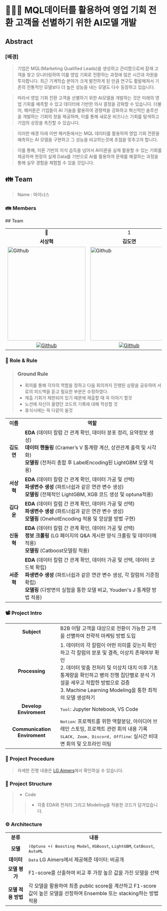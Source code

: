 # 👩🏻‍💻 MQL데이터를 활용하여 영업 기회 전환 고객을 선별하기 위한 AI모델 개발


## Abstract
### **[배경]**

> 기업은 MQL(Marketing Qualified Leads)을 생성하고 관리함으로써 잠재 고객을 찾고 모니터링하여 이를 영업 기회로 전환하는 과정에 많은 시간과 자원을 투자합니다. 최근 기계학습 분야가 크게 발전하게 된 만큼 연구도 활발해져서 기존의 전통적인 모델보다 더 높은 성능을 내는 모델도 다수 등장하고 있습니다.

> 따라서 영업 기회 전환 고객을 선별하기 위한 AI모델을 개발하는 것은 미래의 영업 기회를 예측할 수 있고 데이터에 기반한 의사 결정을 강화할 수 있습니다. 더불어, 해커톤은 기업들이 AI 기술을 활용하여 경쟁력을 강화하고 혁신적인 솔루션을 개발하는 기회의 창을 제공하며, 이를 통해 새로운 비즈니스 기회를 탐색하고 기업의 성장을 촉진할 수 있습니다.

> 이러한 배경 아래 이번 해커톤에서는 MQL 데이터를 활용하여 영업 기회 전환을 예측하는 AI 모델을 구현하고 그 성능을 비교하는것에 초점을 맞추고자 합니다.

> 이를 통해, 이론 기반의 지식 습득을 넘어서 AI이론을 실제 활용할 수 있는 기회를 제공하며 현장의 실제 Data를 기반으로 AI를 활용하여 문제를 해결하는 과정을 통해 실무 경험을 체험할 수 있을 것입니다.

<h2> 👪 Team </h2>

> Name : 마이너스

<h3> 👪 Members </h3>
## Team

<table>
<tr>
<td>  <div  align=center> 👑 </div>  </td>
<td>  <div  align=center> 1 </div>  </td>
<td>  <div  align=center> 2 </div>  </td>
<td>  <div  align=center> 3 </div>  </td>
<td>  <div  align=center> 4 </div>  </td>
</tr>
<tr>
<td>  <div  align=center>  <b>서상혁</b>  </div>  </td>
<td>  <div  align=center>  <b>김도연</b>  </div>  </td>
<td>  <div  align=center>  <b>김다운</b>  </div>  </td>
<td>  <div  align=center>  <b>신동혁</b>  </div>  </td>
<td>  <div  align=center>  <b>서준혁(수정필요)</b>  </div>  </td>
</tr>
<tr>
<td>  <img  alt="Github"  src ="https://github.com/UpstageAILab/upstage-ml-regression-01/assets/76687996/a4dbcdb5-1d28-4b91-8555-1168abffc1d0"  width="250"  height="300"/>  </td>
<td>  <img  alt="Github"  src ="https://github.com/UpstageAILab/upstage-ml-regression-01/assets/76687996/3d913931-5797-4689-aea2-3ef12bc47ef0"  width="250"  height="300"/>  </td>
<td>  <img  alt="Github"  src ="https://github.com/UpstageAILab/upstage-ml-regression-01/assets/76687996/0f945311-9828-4e50-a60c-fc4db3fa3b9d"  width="250"  height="300"/>  </td>
<td>  <img  alt="Github"  src ="https://github.com/UpstageAILab/upstage-ml-regression-01/assets/76687996/c4cb11ba-e02f-4776-97c8-9585ae4b9f1d"  width="250"  height="300"/>  </td>
<td>  <img  alt="Github"  src ="https://github.com/UpstageAILab/upstage-cv-classification-cv1/assets/76687996/6c21c014-1e77-4ac1-89ac-72b7615c8bf5"  width="250"  height="300"/>  </td>
</tr>
<tr>
<td>  <div  align=center>  <a  href="https://github.com/devhyuk96">  <img  alt="Github"  src ="https://img.shields.io/badge/Github-181717.svg?&style=plastic&logo=Github&logoColor=white"/>  </div>  </td>
<td>  <div  align=center>  <a  href="https://github.com/d-yeon">  <img  alt="Github"  src ="https://img.shields.io/badge/Github-181717.svg?&style=plastic&logo=Github&logoColor=white"/>  </div>  </td>
<td>  <div  align=center>  <a  href="https://github.com/Daw-ny">  <img  alt="Github"  src ="https://img.shields.io/badge/Github-181717.svg?&style=plastic&logo=Github&logoColor=white"/>  </div>  </td>
<td>  <div  align=center>  <a  href="https://github.com/HyeokHam">  <img  alt="Github"  src ="https://img.shields.io/badge/Github-181717.svg?&style=plastic&logo=Github&logoColor=white"/>  </div>  </td>
<td>  <div  align=center>  <a  href="https://github.com/3minka">  <img  alt="Github"  src ="https://img.shields.io/badge/Github-181717.svg?&style=plastic&logo=Github&logoColor=white"/>  </div>  </td>
</tr>
</table>

<h3> 🛑 Role & Rule </h3>

> ### Ground Rule
> - 회의를 통해 각자의 역할을 정하고 다음 회의까지 진행된 상황을 공유하여 서로의 피드백을 듣고 필요한 부분은 수정하였다.
> - 제출 기회가 제한되어 있기 때문에 제출할 때 꼭 이야기 할것
> - 노션에 자신이 올렸던 코드의 기록에 대해 작성할 것
> - 휴식시에는 꼭 다같이 쉴것


<table>
  <tr>
    <td> <div align=center> <b> 이름 </b> </div> </td>
    <td> <div align=center> <b> 역할 </b> </div> </td>
  </tr>
  <tr>
    <td> <div align=center> <b> 김도연 </b> </div> </td>
    <td> <b>EDA </b>(데이터 칼럼 간 관계 확인, 데이터 분포 정리, 요약정보 생성)</br> 
         <b>데이터 핸들링 </b>(Cramer’s V 통계량 계산, 상관관계 출력 및 시각화)</br>
         <b>모델링 </b>(전처리 총합 후 LabelEncoding된 LightGBM 모델 적용) </td>
  </tr>
  <tr>
    <td> <div align=center> <b> 서상혁 </b> </div> </td>
    <td> <b>EDA </b>(데이터 칼럼 간 관계 확인, 데이터 가공 및 선택)</br> 
         <b>파생변수 생성 </b>(파트너쉽과 같은 연관 변수 생성)</br>
         <b>모델링 </b>(전체적인 LightGBM, XGB 코드 생성 및 optuna적용) </td>
  </tr>
  <tr>
    <td> <div align=center> <b> 김다운 </b> </div> </td>
    <td> <b>EDA </b>(데이터 칼럼 간 관계 확인, 데이터 가공 및 선택)</br> 
         <b>파생변수 생성 </b>(파트너쉽과 같은 연관 변수 생성)</br>
         <b>모델링 </b>(OnehotEncoding 적용 및 앙상블 방법 구현) </td>
  </tr>
  <tr>
    <td> <div align=center> <b> 신동혁 </b> </div> </td>
    <td> <b>EDA </b>(데이터 칼럼 간 관계 확인, 데이터 가공 및 선택)</br> 
         <b>정보 크롤링 </b>(LG 페이지의 Q&A 게시판 양식 크롤링 및 데이터에 적용)</br>
         <b>모델링 </b>(Catboost모델링 적용) </td>
  </tr>
  <tr>
    <td> <div align=center> <b> 서준혁 </b> </div> </td>
    <td> <b>EDA </b>(데이터 칼럼 간 관계 확인, 데이터 가공 및 선택, 데이터 코드북 확립)</br> 
         <b>파생변수 생성 </b>(파트너쉽과 같은 연관 변수 생성, 각 칼럼의 기준점 확립)</br>
         <b>모델링 </b>(다방면의 실험을 통한 모델 비교, Youden's J 통계량 방법 적용) </td>
  </tr>
</table>

<h3> 📽️ Project Intro </h3>

<table>
  <tr>
    <td> <div align=center> <b> Subject </b> </div> </td>
    <td> B2B 이탈 고객을 대상으로 전환이 가능한 고객을 선별하여 전략적 마케팅 방법 도입 </td>
  </tr>
  <tr>
    <td> <div align=center> <b> Processing </b> </div> </td>
    <td> 1. 데이터의 각 칼럼이 어떤 의미를 갖는지 확인하고 각 칼럼의 분포 및 결측, 이상치 존재여부 확인 </br>
         2. 데이터 맞춤 전처리 및 이상치 대치 이후 기초통계량을 확인하고 병의 진행 집단별로 분석 가설을 세우고 적합한 방법으로 검증 </br>
         3. Machine Learning Modeling을 통한 최적의 모델 생성하기
  </td>
  </tr>
  <tr>
    <td> <div align=center> <b> Develop Enviroment </b> </div> </td>
    <td> <tt>Tool</tt>: Jupyter Notebook, VS Code</td>
  </tr>
  <tr>
    <td> <div align=center> <b> Communication Enviroment </b> </div> </td>
    <td> <tt>Notion</tt>: 프로젝트를 위한 역할분담, 아이디어 브레인 스토밍, 프로젝트 관련 회의 내용 기록 </br> 
         <tt>SLACK, Zoom, Discord, Offline</tt>: 실시간 비대면 회의 및 오프라인 미팅</td>
  </tr>
</table>

<h3> 📆 Project Procedure </h3>

>  자세한 진행 내용은 [LG Aimers](https://www.lgaimers.ai/)에서 확인하실 수 있습니다.

<h3> 📂 Project Structure </h3>

> - Code
>> - 각종 EDA와 전처리 그리고 Modeling을 적용한 코드가 담겨있습니다.

<h3> ⚙️ Architecture </h3>
<table>
  <tr>
    <td> <div align=center> <b> 분류 </b> </div> </td>
    <td> <div align=center> <b> 내용 </b> </div> </td>
  </tr>
  <tr>
    <td> <div align=center> <b> 모델 </b> </div> </td>
    <td> <tt>(Optuna +) Boosting Model</tt>, <tt>XGBoost</tt>, <tt>LightGBM</tt>, <tt>CatBoost</tt>, <tt>AutoML</tt> </td>
  </tr>
  <tr>
    <td> <div align=center> <b> 데이터 </b> </div> </td>
    <td> <tt>Data</tt> LG Aimers에서 제공해준 데이터: 비공개 </td>
  </tr>
  <tr>
    <td> <div align=center> <b> 모델 평가 </b> </div> </td>
    <td> F1-score를 산출하여 비교 후 가장 높은 값을 가진 모델을 선택 </td>
  </tr>
  <tr>
    <td> <div align=center> <b> 모델 적용 방법 </b> </div> </td>
    <td> 각 모델을 활용하여 최종 public score을 계산하고 F1-score값이 높은 모델을 선정하여 Ensemble 또는 stacking하는 방법 적용 </td>
  </tr>
</table>
